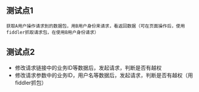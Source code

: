 ## 测试点1

    获取A用户操作请求到的数据包，用B用户身份来请求，看返回数据（可在页面操作后，使用fiddler抓取请求包，在使用B用户身份请求）

## 测试点2

- 修改请求链接中的业务ID等数据后，发起请求，判断是否有越权
- 修改请求参数中的业务ID，用户名等数据后，发起请求，判断是否有越权（用fiddler抓包）
